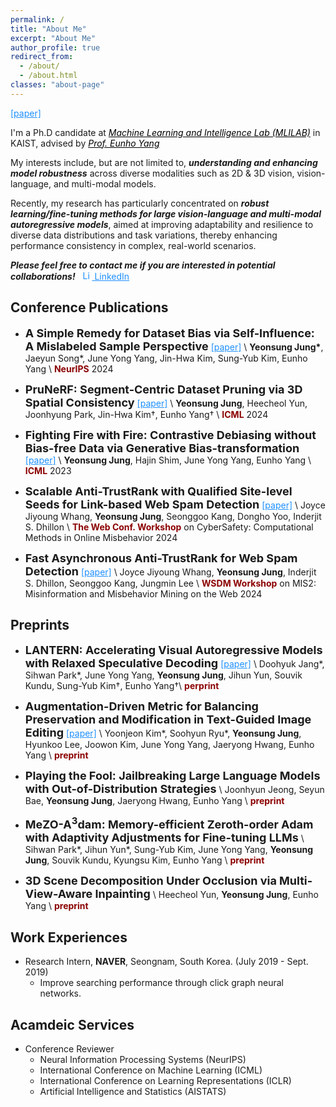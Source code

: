 ```yaml
---
permalink: /
title: "About Me"
excerpt: "About Me"
author_profile: true
redirect_from:
  - /about/
  - /about.html
classes: "about-page"
---
```


<a href="https://arxiv.org/abs/2411.00360" target="_blank" style="color: #1E90FF">[paper]</a>

I'm a Ph.D candidate at <a href="https://mli.kaist.ac.kr/" target="_blank" style="color: black; font-style: italic;">Machine Learning and Intelligence Lab (MLILAB)</a> in KAIST, advised by <a href="https://mli.kaist.ac.kr/people/" target="_blank" style="color: black; font-style: italic;">Prof. Eunho Yang</a>


My interests include, but are not limited to, ***understanding and enhancing model robustness*** across diverse modalities such as 2D & 3D vision, vision-language, and multi-modal models. 

Recently, my research has particularly concentrated on ***robust learning/fine-tuning methods for large vision-language and multi-modal autoregressive models***, aimed at improving adaptability and resilience to diverse data distributions and task variations, thereby enhancing performance consistency in complex, real-world scenarios. 

***Please feel free to contact me if you are interested in potential collaborations!*** &nbsp; <a href="https://www.linkedin.com/in/yeonsung-jung-a50015213/" target="_blank" style="color: #1E90FF">
    <img src="https://cdn-icons-png.flaticon.com/512/174/174857.png" alt="LinkedIn" width="15" height="15"> LinkedIn </a>



<!---
My research interest falls into enhancing the understanding of unstructured/video data modalities through the guidance of large language models. With these goals in mind, my recent focus has been on linking diverse modalities into the core of large language model **through the lens of graph-structured knowledge**, *e.g.* object graphs (3D vision), knowledge graphs (natural language), and scene graphs (video). In this endeavor, I work on building algorithms that leverage relational information of data therein, **revisiting real-world problems within a graph-based framework to provide a structured understanding of complex data modalities** in large language models.
- Multimodal Large language models: Generation and Comprehension
- Compositional Generalization (Object-centric Learning)
- Graph-driven Modal Understanding
-->


<!---**Learning on 3D Vision**\\
My primary research interest in 3D vision falls into two branches following: 1) **Cross-modal 3D understanding**. It aims to harness the power of auxiliary data modalities for an in-depth comprehension of complex 3D data. Currently, I'm working on open-vocabulary 3D scene segmentation with object-relational graphs leveraging recent language foundation models' capabilities. 2) **Sim-to-real adaptation for 3D data**. My recent research efforts have been dedicated to narrowing the domain gap between synthetic and real-world 3D data. Ranging from developing adaptation strategies to curating 3D photorealistic datasets, my recent objective is to facilitate successful sim-to-real transfer across a broad range of 3D vision tasks.
-->
## Conference Publications
- **<font size="4">A Simple Remedy for Dataset Bias via Self-Influence: A Mislabeled Sample Perspective</font>** <a href="https://arxiv.org/abs/2411.00360" target="_blank" style="color: #1E90FF">[paper]</a> \\
**Yeonsung Jung\***, Jaeyun Song\*, June Yong Yang, Jin-Hwa Kim, Sung-Yub Kim, Eunho Yang \\
<span style="color:darkred">**NeurIPS**</span> 2024

- **<font size="4">PruNeRF: Segment-Centric Dataset Pruning via 3D Spatial Consistency</font>** <a href="https://proceedings.mlr.press/v235/jung24b.html" target="_blank" style="color: #1E90FF">[paper]</a> \\
**Yeonsung Jung**, Heecheol Yun, Joonhyung Park, Jin-Hwa Kim†, Eunho Yang† \\
<span style="color:darkred">**ICML**</span> 2024

- **<font size="4">Fighting Fire with Fire: Contrastive Debiasing without Bias-free Data via Generative Bias-transformation</font>** <a href="https://proceedings.mlr.press/v202/jung23b.html" target="_blank" style="color: #1E90FF">[paper]</a> \\
**Yeonsung Jung**, Hajin Shim, June Yong Yang, Eunho Yang \\
<span style="color:darkred">**ICML**</span> 2023

- **<font size="4">Scalable Anti-TrustRank with Qualified Site-level Seeds for Link-based Web Spam Detection</font>** <a href="https://dl.acm.org/doi/pdf/10.1145/3366424.3385773" target="_blank" style="color: #1E90FF">[paper]</a> \\
Joyce Jiyoung Whang, **Yeonsung Jung**, Seonggoo Kang, Dongho Yoo, Inderjit S. Dhillon \\
<span style="color:darkred">**The Web Conf. Workshop**</span> on CyberSafety: Computational Methods in Online Misbehavior 2024

- **<font size="4">Fast Asynchronous Anti-TrustRank for Web Spam Detection</font>** <a href="https://proceedings.mlr.press/v202/jung23b/jung23b.pdf" target="_blank" style="color: #1E90FF">[paper]</a> \\
Joyce Jiyoung Whang, **Yeonsung Jung**, Inderjit S. Dhillon, Seonggoo Kang, Jungmin Lee \\
<span style="color:darkred">**WSDM Workshop**</span> on MIS2: Misinformation and Misbehavior Mining on the Web 2024

## Preprints
- **<font size="4">LANTERN: Accelerating Visual Autoregressive Models with Relaxed Speculative Decoding</font>** <a href="https://arxiv.org/abs/2410.03355" target="_blank" style="color: #1E90FF">[paper]</a> \\
Doohyuk Jang\*, Sihwan Park\*, June Yong Yang, **Yeonsung Jung**, Jihun Yun, Souvik Kundu, Sung-Yub Kim†, Eunho Yang†\\
<span style="color:darkred">**perprint**</span>

- **<font size="4">Augmentation-Driven Metric for Balancing Preservation and Modification in Text-Guided Image Editing</font>** <a href="https://arxiv.org/abs/2410.11374" target="_blank" style="color: #1E90FF">[paper]</a> \\
Yoonjeon Kim\*, Soohyun Ryu\*, **Yeonsung Jung**, Hyunkoo Lee, Joowon Kim, June Yong Yang, Jaeryong Hwang, Eunho Yang \\
<span style="color:darkred">**preprint**</span>

- **<font size="4">Playing the Fool: Jailbreaking Large Language Models with Out-of-Distribution Strategies</font>** \\
Joonhyun Jeong, Seyun Bae, **Yeonsung Jung**, Jaeryong Hwang, Eunho Yang \\
<span style="color:darkred">**preprint**</span>

- **<font size="4">	MeZO-A<sup>3</sup>dam: Memory-efficient Zeroth-order Adam with Adaptivity Adjustments for Fine-tuning LLMs</font>** \\
Sihwan Park\*, Jihun Yun\*, Sung-Yub Kim, June Yong Yang, **Yeonsung Jung**, Souvik Kundu, Kyungsu Kim, Eunho Yang \\
<span style="color:darkred">**preprint**</span>

- **<font size="4">3D Scene Decomposition Under Occlusion via Multi-View-Aware Inpainting</font>** \\
Heecheol Yun, **Yeonsung Jung**, Eunho Yang \\
<span style="color:darkred">**preprint**</span>

## Work Experiences
- Research Intern, **NAVER**, Seongnam, South Korea. (July 2019 - Sept. 2019)
  - Improve searching performance through click graph neural networks.

<!---
## Projects
- Sub-task generation based point/regional Out-Of-Distribution detection, **Samsung Electronics**, <font size="3">Sep. 2020 - Sep. 2025</font>
- Predicting graph properties with few labels using Graph Neural Networks, **Samsung Electronics**, <font size="3">Sep. 2020 - Sep. 2025</font>
- Machine learning model for the prediction of Hypoxaemia during Endoscopic Retrograde Cholangiopancreatography, **Yonsei Severance Hospital**, <font size="3">Mar. 2020 - Jun. 2020</font>
    - Published in [Yonsei Medical Journal](https://ymj.kr/DOIx.php?id=10.3349/ymj.2022.0381)
-->

## Acamdeic Services
- Conference Reviewer
    - Neural Information Processing Systems (NeurIPS)
    - International Conference on Machine Learning (ICML)
    - International Conference on Learning Representations (ICLR)
    - Artificial Intelligence and Statistics (AISTATS)
    
<!---
  - Computer Vision and Pattern Recognition (CVPR)
  - AAAI Conference on Artificial Intelligence (AAAI)
  - International Conference on Acoustics, Speech, and Signal Processing (ICASSP)
  - Learning on Graphs (LoG)
- Journal Reviewer
  - Transactions on Neural Networks and Learning Systems (TNNLS)
-->

